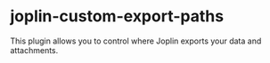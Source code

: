 # joplin-custom-export-paths
This plugin allows you to control where Joplin exports your data and attachments.
